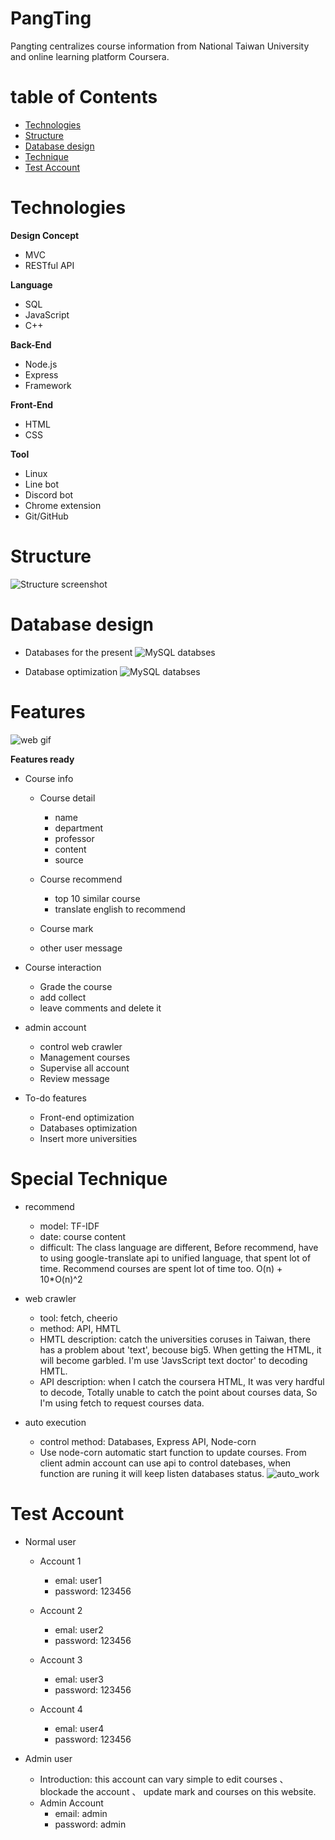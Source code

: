 # PangTing

Pangting centralizes course information from National Taiwan University and online learning platform Coursera. 

# table of Contents

* [Technologies](#technologies)
* [Structure](#structure)
* [Database design](#database-design)
* [Technique](#special-technique)
* [Test Account](#test-account)

# Technologies

**Design Concept**
* MVC
* RESTful API

**Language**
* SQL
* JavaScript
* C++

**Back-End**
* Node.js
* Express
* Framework

**Front-End**
* HTML
* CSS

**Tool**
* Linux
* Line bot
* Discord bot
* Chrome extension
* Git/GitHub

# Structure
![Structure screenshot](https://user-images.githubusercontent.com/42135910/123694880-77b05d00-d88c-11eb-9591-c47ef0b56d6f.jpeg)


# Database design
* Databases for the present
![MySQL databses](https://user-images.githubusercontent.com/42135910/123694610-1daf9780-d88c-11eb-8a7b-93bb69300908.jpeg)

* Database optimization
![MySQL databses](https://user-images.githubusercontent.com/42135910/123694601-1c7e6a80-d88c-11eb-8d46-81f8d9cf5fec.jpeg)

# Features
![web gif](https://user-images.githubusercontent.com/42135910/123697012-03c38400-d88f-11eb-9b76-ce154259650c.gif)


**Features ready**

* Course info
    * Course detail
        * name
        * department
        * professor
        * content
        * source

    * Course recommend
        * top 10 similar course 
        * translate english to recommend
    * Course mark
    * other user message

* Course interaction
   * Grade the course
   * add collect
   * leave comments and delete it

* admin account
    * control web crawler
    * Management courses
    * Supervise all account
    * Review message

* To-do features
    * Front-end optimization
    * Databases optimization
    * Insert more universities


# Special Technique

* recommend
    * model: TF-IDF
    * date: course content
    * difficult: The class language are different, Before recommend, have to using google-translate api to unified language, that spent lot of time. Recommend courses are spent lot of time too. O(n) + 10*O(n)^2

* web crawler
    * tool: fetch, cheerio
    * method: API, HMTL
    * HMTL description: catch the universities coruses in Taiwan, there has a problem about 'text', becouse big5. When getting the HTML, it will become garbled. I'm use 'JavsScript text doctor' to decoding HMTL.
    * API description: when I catch the coursera HTML, It was very hardful to decode, Totally unable to catch the point about courses data, So I'm using fetch to request courses data.

* auto execution
    * control method: Databases, Express API, Node-corn
    * Use node-corn automatic start function to update courses. From client admin account can use api to control datebases, when function are runing it will keep listen databases status.
![auto_work](https://user-images.githubusercontent.com/42135910/123694588-17b9b680-d88c-11eb-9ba5-c1f0511c1438.jpeg)

# Test Account

* Normal user
    * Account 1
        * emal: user1
        * password: 123456

    * Account 2
        * emal: user2
        * password: 123456
    
    * Account 3
        * emal: user3
        * password: 123456

    * Account 4
        * emal: user4
        * password: 123456

* Admin user
    * Introduction: this account can vary simple to edit courses 、 blockade the account 、 update mark and courses on this website.
    * Admin Account
        * email: admin
        * password: admin
